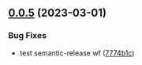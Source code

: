 ## [0.0.5](https://github.com/blockwarecom/app-desktop-builder/compare/v0.0.4...v0.0.5) (2023-03-01)


### Bug Fixes

* test semantic-release wf ([7774b1c](https://github.com/blockwarecom/app-desktop-builder/commit/7774b1cfbeafd0922e1e360737c07eb169c7e7e7))
